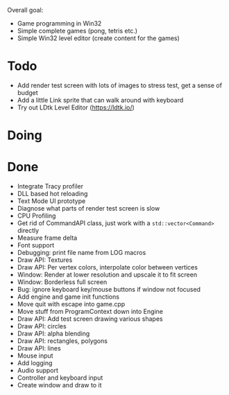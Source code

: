 Overall goal:
- Game programming in Win32
- Simple complete games (pong, tetris etc.)
- Simple Win32 level editor (create content for the games)

# Todo
- Add render test screen with lots of images to stress test, get a sense of budget
- Add a little Link sprite that can walk around with keyboard
- Try out LDtk Level Editor (https://ldtk.io/)

# Doing

# Done
- Integrate Tracy profiler
- DLL based hot reloading
- Text Mode UI prototype
- Diagnose what parts of render test screen is slow
- CPU Profiling
- Get rid of CommandAPI class, just work with a `std::vector<Command>` directly
- Measure frame delta
- Font support
- Debugging: print file name from LOG macros
- Draw API: Textures
- Draw API: Per vertex colors, interpolate color between vertices
- Window: Render at lower resolution and upscale it to fit screen
- Window: Borderless full screen
- Bug: ignore keyboard key/mouse buttons if window not focused
- Add engine and game init functions
- Move quit with escape into game.cpp
- Move stuff from ProgramContext down into Engine
- Draw API: Add test screen drawing various shapes
- Draw API: circles
- Draw API: alpha blending
- Draw API: rectangles, polygons
- Draw API: lines
- Mouse input
- Add logging
- Audio support
- Controller and keyboard input
- Create window and draw to it
